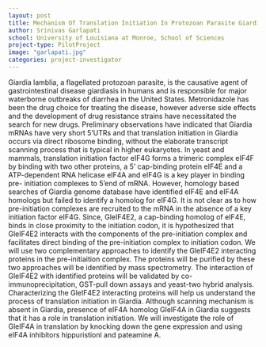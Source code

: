 ```yaml
---
layout: post
title: Mechanism Of Translation Initiation In Protozoan Parasite Giardia Lamblia
author: Srinivas Garlapati
school: University of Louisiana at Monroe, School of Sciences
project-type: PilotProject
image: "garlapati.jpg"
categories: project-investigator
---
```


<p>Giardia lamblia, a flagellated protozoan parasite, is the causative agent of gastrointestinal disease giardiasis in humans and is responsible for major waterborne outbreaks of diarrhea in the United States. Metronidazole has been the drug choice for treating the disease, however adverse side effects and the development of drug resistance strains have necessitated the search for new drugs. Preliminary observations have indicated that Giardia mRNAs have very short 5’UTRs and that translation initiation in Giardia occurs via direct ribosome binding, without the elaborate transcript scanning process that is typical in higher eukaryotes. In yeast and mammals, translation initiation factor eIF4G forms a trimeric complex eIF4F by binding with two other proteins, a 5’ cap-binding protein eIF4E and a ATP-dependent RNA helicase eIF4A and eIF4G is a key player in binding pre- initiation complexes to 5’end of mRNA. However, homology based searches of Giardia genome database have identified eIF4E and eIF4A homologs but failed to identify a homolog for eIF4G. It is not clear as to how pre-initiation complexes are recruited to the mRNA in the absence of a key initiation factor eIF4G. Since, GleIF4E2, a cap-binding homolog of eIF4E, binds in close proximity to the initiation codon, it is hypothesized that GleIF4E2 interacts with the components of the pre-initiation complex and facilitates direct binding of the pre-initiation complex to initiation codon. We will use two complementary approaches to identify the GleIF4E2 interacting proteins in the pre-initiaition complex. The proteins will be purified by these two approaches will be identified by mass spectrometry. The interaction of GleIF4E2 with identified proteins will be validated by co-immunoprecipitation, GST-pull down assays and yeast-two hybrid analysis. Characterizing the GleIF4E2 interacting proteins will help us understand the process of translation initiation in Giardia. Although scanning mechanism is absent in Giardia, presence of eIF4A homolog GleIF4A in Giardia suggests that it has a role in translation initiation. We will investigate the role of GleIF4A in translation by knocking down the gene expression and using eIF4A inhibitors hippuristionl and pateamine A.
  </p>
